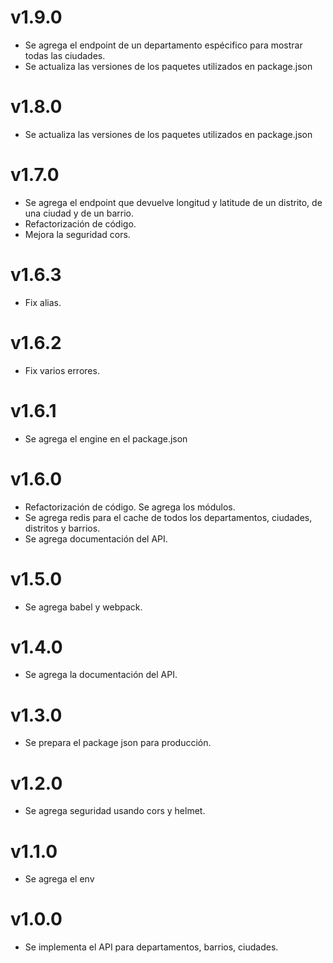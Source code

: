 # v1.9.0

- Se agrega el endpoint de un departamento espécifico para mostrar todas las ciudades. 
- Se actualiza las versiones de los paquetes utilizados en package.json

# v1.8.0

- Se actualiza las versiones de los paquetes utilizados en package.json

# v1.7.0

- Se agrega el endpoint que devuelve longitud y latitude de un distrito, de una ciudad y de un barrio.
- Refactorización de código.
- Mejora la seguridad cors.

# v1.6.3

- Fix alias.

# v1.6.2

- Fix varios errores.

# v1.6.1

- Se agrega el engine en el package.json

# v1.6.0

- Refactorización de código. Se agrega los módulos.
- Se agrega redis para el cache de todos los departamentos, ciudades, distritos y barrios.
- Se agrega documentación del API.

# v1.5.0

- Se agrega babel y webpack.

# v1.4.0

- Se agrega la documentación del API.

# v1.3.0

- Se prepara el package json para producción.

# v1.2.0

- Se agrega seguridad usando cors y helmet.

# v1.1.0

- Se agrega el env


# v1.0.0

- Se implementa el API para departamentos, barrios, ciudades.